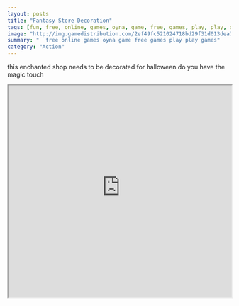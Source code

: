 ```yaml
---
layout: posts
title: "Fantasy Store Decoration"
tags: [fun, free, online, games, oyna, game, free, games, play, play, games]
image: "http://img.gamedistribution.com/2ef49fc521024718bd29f31d013dea7e.jpg"
summary: "  free online games oyna game free games play play games"
category: "Action"
---
```


this enchanted shop needs to be decorated for halloween do you have the magic touch

<iframe width="100%" height="480px;" src="http://flash.gamedistribution.com?game=2ef49fc521024718bd29f31d013dea7e"></iframe>